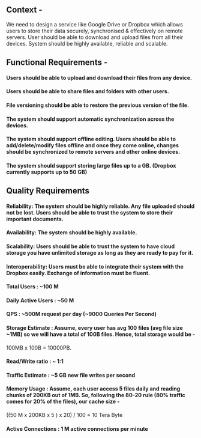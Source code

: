 ## Context -

We need to design a service like Google Drive or Dropbox which allows users to store their data securely, synchronised & effectively on remote servers. User should be able to download and upload files from all their devices. System should be highly available, reliable and scalable.

## Functional Requirements -

#### Users should be able to upload and download their files from any device.
#### Users should be able to share files and folders with other users.
#### File versioning should be able to restore the previous version of the file.
#### The system should support automatic synchronization across the devices.
#### The system should support offline editing. Users should be able to add/delete/modify files offline and once they come online, changes should be synchronized to remote servers and other online devices.
#### The system should support storing large files up to a GB. (Dropbox currently supports up to 50 GB)

## Quality Requirements
#### Reliability: The system should be highly reliable. Any file uploaded should not be lost. Users should be able to trust the system to store their important documents.
#### Availability: The system should be highly available.
#### Scalability: Users should be able to trust the system to have cloud storage you have unlimited storage as long as they are ready to pay for it.
#### Interoperability: Users must be able to integrate their system with the Dropbox easily. Exchange of information must be fluent.
#### Total Users : ~100 M
#### Daily Active Users : ~50 M
#### QPS : ~500M request per day (~9000 Queries Per Second)
#### Storage Estimate : Assume, every user has avg 100 files (avg file size ~1MB) so we will have a total of 100B files. Hence, total storage would be -
100MB x 100B = 10000PB.

#### Read/Write ratio : ~ 1:1
#### Traffic Estimate : ~5 GB new file writes per second
#### Memory Usage : Assume, each user access 5 files daily and reading chunks of 200KB out of 1MB. So, following the 80-20 rule (80% traffic comes for 20% of the files), our cache size -
((50 M x 200KB x 5 ) x 20) / 100 = 10 Tera Byte
#### Active Connections : 1 M active connections per minute

